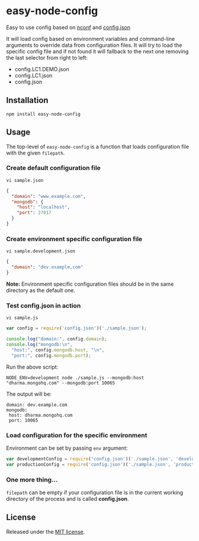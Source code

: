 # easy-node-config

Easy to use config based on [nconf][nconf] and [config.json][config.json]


It will load config based on environment variables and command-line arguments to override data from configuration files.
It will try to load the specific config file and if not found it will fallback to the next one removing the last selector from right to left:

- config.LC1.DEMO.json
- config.LC1.json
- config.json



## Installation

```
npm install easy-node-config
```

## Usage

The top-level of `easy-node-config` is a function that loads configuration file with the given `filepath`.

### Create default configuration file

```
vi sample.json
```

```json
{
  "domain": "www.example.com",
  "mongodb": {
    "host": "localhost",
    "port": 27017
  }
}
```

### Create environment specific configuration file

```
vi sample.development.json
```

```json
{
  "domain": "dev.example.com"
}
```

**Note:** Environment specific configuration files should be in the same directory as the default one.

### Test config.json in action

```
vi sample.js
```

```js
var config = require('config.json')('./sample.json');

console.log("domain:", config.domain);
console.log("mongodb:\n",
  "host:", config.mongodb.host, "\n",
  "port:", config.mongodb.port);
```

Run the above script:

```
NODE_ENV=development node ./sample.js --mongodb:host "dharma.mongohq.com" --mongodb:port 10065
```

The output will be:

```
domain: dev.example.com
mongodb:
 host: dharma.mongohq.com
 port: 10065
```

### Load configuration for the specific environment

Environment can be set by passing `env` argument:

```js
var developmentConfig = require('config.json')('./sample.json', 'development');
var productionConfig = require('config.json')('./sample.json', 'production');
```

### One more thing...

`filepath` can be empty if your configuration file is in the current working directory of the process and is called **config.json**.

## License

Released under the [MIT license][license].

[nconf]:https://github.com/flatiron/nconf
[config.json]:https://github.com/bulyshko/config.json

[license]:https://raw.github.com/bulyshko/config.json/master/LICENSE
[build]:https://travis-ci.org/bulyshko/config.json.svg?branch=master
[travis]:https://travis-ci.org/bulyshko/config.json
[dependency]:https://david-dm.org/bulyshko/config.json.svg?theme=shields.io
[david]:https://david-dm.org/bulyshko/config.json
